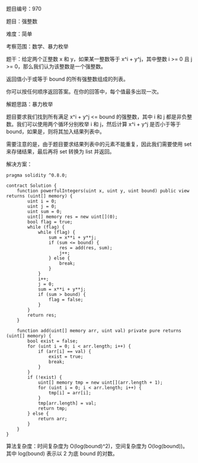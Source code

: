 题目编号：970

题目：强整数

难度：简单

考察范围：数学、暴力枚举

题干：给定两个正整数 x 和 y，如果某一整数等于 x^i + y^j，其中整数 i >= 0 且 j >= 0，那么我们认为该整数是一个强整数。

返回值小于或等于 bound 的所有强整数组成的列表。

你可以按任何顺序返回答案。在你的回答中，每个值最多出现一次。

解题思路：暴力枚举

题目要求我们找到所有满足 x^i + y^j <= bound 的强整数，其中 i 和 j 都是非负整数。我们可以使用两个循环分别枚举 i 和 j，然后计算 x^i + y^j 是否小于等于 bound，如果是，则将其加入结果列表中。

需要注意的是，由于题目要求结果列表中的元素不能重复，因此我们需要使用 set 来存储结果，最后再将 set 转换为 list 并返回。

解决方案：

```solidity
pragma solidity ^0.8.0;

contract Solution {
    function powerfulIntegers(uint x, uint y, uint bound) public view returns (uint[] memory) {
        uint i = 0;
        uint j = 0;
        uint sum = 0;
        uint[] memory res = new uint[](0);
        bool flag = true;
        while (flag) {
            while (flag) {
                sum = x**i + y**j;
                if (sum <= bound) {
                    res = add(res, sum);
                    j++;
                } else {
                    break;
                }
            }
            i++;
            j = 0;
            sum = x**i + y**j;
            if (sum > bound) {
                flag = false;
            }
        }
        return res;
    }

    function add(uint[] memory arr, uint val) private pure returns (uint[] memory) {
        bool exist = false;
        for (uint i = 0; i < arr.length; i++) {
            if (arr[i] == val) {
                exist = true;
                break;
            }
        }
        if (!exist) {
            uint[] memory tmp = new uint[](arr.length + 1);
            for (uint i = 0; i < arr.length; i++) {
                tmp[i] = arr[i];
            }
            tmp[arr.length] = val;
            return tmp;
        } else {
            return arr;
        }
    }
}
```

算法复杂度：时间复杂度为 O(log(bound)^2)，空间复杂度为 O(log(bound))。其中 log(bound) 表示以 2 为底 bound 的对数。